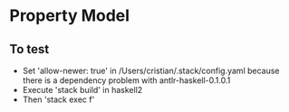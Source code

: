 # Property Model

## To test
- Set 'allow-newer: true' in /Users/cristian/.stack/config.yaml because there is a dependency problem with antlr-haskell-0.1.0.1
- Execute 'stack build' in haskell2
- Then 'stack exec f'